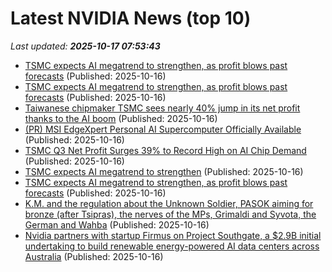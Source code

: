 # Latest NVIDIA News (top 10)
_Last updated: **2025-10-17 07:53:43**_

- [TSMC expects AI megatrend to strengthen, as profit blows past forecasts](https://economictimes.indiatimes.com/tech/artificial-intelligence/tsmc-expects-ai-megatrend-to-strengthen-as-profit-blows-past-forecasts/articleshow/124598264.cms) (Published: 2025-10-16)
- [TSMC expects AI megatrend to strengthen, as profit blows past forecasts](https://economictimes.indiatimes.com/tech/technology/tsmc-expects-ai-megatrend-to-strengthen-as-profit-blows-past-forecasts/articleshow/124598239.cms) (Published: 2025-10-16)
- [Taiwanese chipmaker TSMC sees nearly 40% jump in its net profit thanks to the AI boom](https://abcnews.go.com/Technology/wireStory/taiwanese-chipmaker-tsmc-sees-40-jump-net-profit-126571120) (Published: 2025-10-16)
- [(PR) MSI EdgeXpert Personal AI Supercomputer Officially Available](https://www.techpowerup.com/341948/msi-edgexpert-personal-ai-supercomputer-officially-available) (Published: 2025-10-16)
- [TSMC Q3 Net Profit Surges 39% to Record High on AI Chip Demand](http://technode.com/2025/10/16/tsmc-q3-net-profit-surges-39-to-record-high-on-ai-chip-demand/) (Published: 2025-10-16)
- [TSMC expects AI megatrend to strengthen](https://www.rte.ie/news/business/2025/1016/1538841-tsmc-expects-ai-megatrend-to-strengthen/) (Published: 2025-10-16)
- [TSMC expects AI megatrend to strengthen, as profit blows past forecasts](https://www.livemint.com/companies/company-results/tsmc-expects-ai-megatrend-to-strengthen-as-profit-blows-past-forecasts-11760597094504.html) (Published: 2025-10-16)
- [K.M. and the regulation about the Unknown Soldier, PASOK aiming for bronze (after Tsipras), the nerves of the MPs, Grimaldi and Syvota, the German and Wahba](https://en.protothema.gr/2025/10/16/k-m-and-the-regulation-about-the-unknown-soldier-pasok-aiming-for-bronze-after-tsipras-the-nerves-of-the-mps-grimaldi-and-syvota-the-german-and-wahba/) (Published: 2025-10-16)
- [Nvidia partners with startup Firmus on Project Southgate, a $2.9B initial undertaking to build renewable energy-powered AI data centers across Australia](https://biztoc.com/x/a2c83c5bbcdbcbdd) (Published: 2025-10-16)
